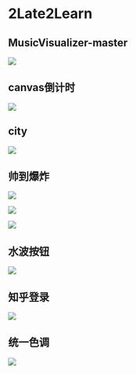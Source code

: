 # 2Late2Learn

## MusicVisualizer-master

![](http://oh3pw68gg.bkt.clouddn.com/music.gif)

## canvas倒计时
![](http://oh3pw68gg.bkt.clouddn.com/count.gif)

## city
![](http://oh3pw68gg.bkt.clouddn.com/city.gif)

## 帅到爆炸
![](http://oh3pw68gg.bkt.clouddn.com/cool1.gif)

![](http://oh3pw68gg.bkt.clouddn.com/cool2.gif)

![](http://oh3pw68gg.bkt.clouddn.com/cool3.gif)

## 水波按钮
![](http://oh3pw68gg.bkt.clouddn.com/waterBtn.gif)

## 知乎登录
![](http://oh3pw68gg.bkt.clouddn.com/zhihu.gif)

## 统一色调
![](http://oh3pw68gg.bkt.clouddn.com/unionColor.gif)
